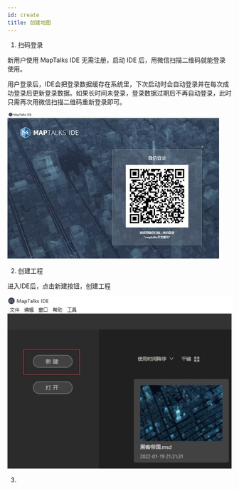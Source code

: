```yaml
---
id: create
title: 创建地图
---
```


1. 扫码登录

新用户使用 MapTalks IDE 无需注册，启动 IDE 后，用微信扫描二维码就能登录使用。

用户登录后，IDE会把登录数据缓存在系统里，下次启动时会自动登录并在每次成功登录后更新登录数据。如果长时间未登录，登录数据过期后不再自动登录，此时只需再次用微信扫描二维码重新登录即可。

![登录](./assets/create/0.jpg)

2. 创建工程

进入IDE后，点击新建按钮，创建工程

![创建工程](./assets/create/1.jpg)

3. 